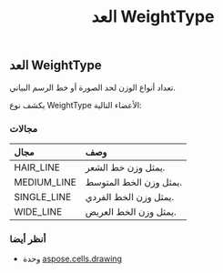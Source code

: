 ﻿---
title: العد WeightType
second_title: Aspose.Cells for Python via .NET API المراجع
description:
type: docs
weight: 1190
url: /ar/python-net/aspose.cells.drawing/weighttype/
is_root: false
---
##  العد WeightType
تعداد أنواع الوزن لحد الصورة أو خط الرسم البياني.



يكشف نوع WeightType الأعضاء التالية:

###  مجالات
| مجال| وصف|
| :- | :- |
| HAIR_LINE | يمثل وزن خط الشعر.|
| MEDIUM_LINE | يمثل وزن الخط المتوسط.|
| SINGLE_LINE | يمثل وزن الخط الفردي.|
| WIDE_LINE | يمثل وزن الخط العريض.|



###  أنظر أيضا
* وحدة [aspose.cells.drawing](..)
